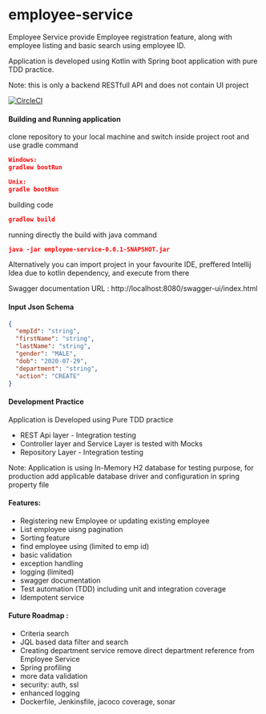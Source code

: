 # employee-service
Employee Service provide Employee registration feature, 
along with employee listing and basic search using employee ID.

Application is developed using Kotlin with Spring boot application with pure TDD practice. 

Note: this is only a backend RESTfull API and does not contain UI project 

[![CircleCI](https://circleci.com/gh/bansmani/employee-service.svg?style=svg)](https://circleci.com/gh/bansmani/employee-service)

#### Building and Running application 
clone repository to your local machine and switch inside project root
 and use gradle command 
 
 ```json
Windows: 
 gradlew bootRun

Unix: 
gradle bootRun
```
building code
```json
gradlew build
```

running directly the build with java command 
```json
java -jar employee-service-0.0.1-SNAPSHOT.jar
```

Alternatively you can import project in your favourite IDE, 
preffered Intellij Idea due to kotlin dependency, and execute from there

Swagger documentation URL : http://localhost:8080/swagger-ui/index.html

#### Input Json Schema
```json
{
  "empId": "string",
  "firstName": "string",
  "lastName": "string",
  "gender": "MALE",
  "dob": "2020-07-29",
  "department": "string",
  "action": "CREATE"
}
```

#### Development Practice
Application is Developed using Pure TDD practice

* REST Api layer - Integration testing 
* Controller layer and Service Layer is tested with Mocks  
* Repository Layer - Integration testing 

Note: Application is using In-Memory H2 database for testing purpose, 
for production add applicable database driver and configuration in spring property file 
 
#### Features: 
- Registering new Employee or updating existing employee 
- List employee uisng pagination 
- Sorting feature
- find employee using (limited to emp id)
- basic validation 
- exception handling 
- logging (limited)
- swagger documentation 
- Test automation (TDD) including unit and integration coverage
- Idempotent service 


#### Future Roadmap : 
- Criteria search 
- JQL based data filter and search 
- Creating department service remove direct department reference from Employee Service
- Spring profiling
- more data validation 
- security: auth, ssl  
- enhanced logging 
- Dockerfile, Jenkinsfile, jacoco coverage, sonar  

